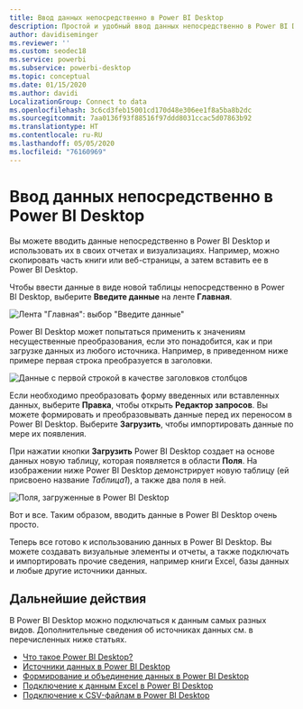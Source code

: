 ```yaml
---
title: Ввод данных непосредственно в Power BI Desktop
description: Простой и удобный ввод данных непосредственно в Power BI Desktop
author: davidiseminger
ms.reviewer: ''
ms.custom: seodec18
ms.service: powerbi
ms.subservice: powerbi-desktop
ms.topic: conceptual
ms.date: 01/15/2020
ms.author: davidi
LocalizationGroup: Connect to data
ms.openlocfilehash: 3c6cd3feb15001cd170d48e306ee1f8a5ba8b2dc
ms.sourcegitcommit: 7aa0136f93f88516f97ddd8031ccac5d07863b92
ms.translationtype: HT
ms.contentlocale: ru-RU
ms.lasthandoff: 05/05/2020
ms.locfileid: "76160969"
---
```

# <a name="enter-data-directly-into-power-bi-desktop"></a>Ввод данных непосредственно в Power BI Desktop

Вы можете вводить данные непосредственно в Power BI Desktop и использовать их в своих отчетах и визуализациях. Например, можно скопировать часть книги или веб-страницы, а затем вставить ее в Power BI Desktop.

Чтобы ввести данные в виде новой таблицы непосредственно в Power BI Desktop, выберите **Введите данные** на ленте **Главная**.

![Лента "Главная": выбор "Введите данные"](media/desktop-enter-data-directly-into-desktop/enter-data-directly_1.png)

Power BI Desktop может попытаться применить к значениям несущественные преобразования, если это понадобится, как и при загрузке данных из любого источника. Например, в приведенном ниже примере первая строка преобразуется в заголовки.

![Данные с первой строкой в качестве заголовков столбцов](media/desktop-enter-data-directly-into-desktop/enter-data-directly_2.png)

Если необходимо преобразовать форму введенных или вставленных данных, выберите **Правка**, чтобы открыть **Редактор запросов**. Вы можете формировать и преобразовывать данные перед их переносом в Power BI Desktop. Выберите **Загрузить**, чтобы импортировать данные по мере их появления.

При нажатии кнопки **Загрузить** Power BI Desktop создает на основе данных новую таблицу, которая появляется в области **Поля**. На изображении ниже Power BI Desktop демонстрирует новую таблицу (ей присвоено название *Таблица1*), а также два поля в ней.

![Поля, загруженные в Power BI Desktop](media/desktop-enter-data-directly-into-desktop/enter-data-directly_3.png)

Вот и все. Таким образом, вводить данные в Power BI Desktop очень просто.

Теперь все готово к использованию данных в Power BI Desktop. Вы можете создавать визуальные элементы и отчеты, а также подключать и импортировать прочие сведения, например книги Excel, базы данных и любые другие источники данных.

## <a name="next-steps"></a>Дальнейшие действия

В Power BI Desktop можно подключаться к данным самых разных видов. Дополнительные сведения об источниках данных см. в перечисленных ниже статьях.

* [Что такое Power BI Desktop?](desktop-what-is-desktop.md)
* [Источники данных в Power BI Desktop](desktop-data-sources.md)
* [Формирование и объединение данных в Power BI Desktop](desktop-shape-and-combine-data.md)
* [Подключение к данным Excel в Power BI Desktop](desktop-connect-excel.md)
* [Подключение к CSV-файлам в Power BI Desktop](desktop-connect-csv.md)

